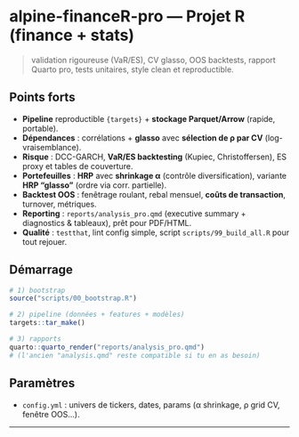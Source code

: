 # alpine-financeR-pro — Projet R (finance + stats) 

> validation rigoureuse (VaR/ES), CV glasso, OOS backtests,
> rapport Quarto pro, tests unitaires, style clean et reproductible.

## Points forts
- **Pipeline** reproductible `{targets}` + **stockage Parquet/Arrow** (rapide, portable).
- **Dépendances** : corrélations + **glasso** avec **sélection de ρ par CV** (log-vraisemblance).
- **Risque** : DCC-GARCH, **VaR/ES backtesting** (Kupiec, Christoffersen), ES proxy et tables de couverture.
- **Portefeuilles** : **HRP** avec **shrinkage α** (contrôle diversification), variante **HRP “glasso”** (ordre via corr. partielle).
- **Backtest OOS** : fenêtrage roulant, rebal mensuel, **coûts de transaction**, turnover, métriques.
- **Reporting** : `reports/analysis_pro.qmd` (executive summary + diagnostics & tableaux), prêt pour PDF/HTML.
- **Qualité** : `testthat`, lint config simple, script `scripts/99_build_all.R` pour tout rejouer.

## Démarrage
```r
# 1) bootstrap
source("scripts/00_bootstrap.R")

# 2) pipeline (données + features + modèles)
targets::tar_make()

# 3) rapports
quarto::quarto_render("reports/analysis_pro.qmd")
# (l'ancien "analysis.qmd" reste compatible si tu en as besoin)
```

## Paramètres
- `config.yml` : univers de tickers, dates, params (α shrinkage, ρ grid CV, fenêtre OOS...).

---

